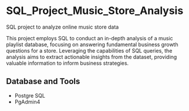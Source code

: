# SQL_Project_Music_Store_Analysis
SQL project to analyze online music store data

This project employs SQL to conduct an in-depth analysis of a music playlist database, focusing on answering fundamental business growth questions for a store. Leveraging the capabilities of SQL queries, the analysis aims to extract actionable insights from the dataset, providing valuable information to inform business strategies.


## Database and Tools
* Postgre SQL
* PgAdmin4

